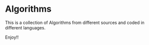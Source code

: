 # Algorithms

This is a collection of Algorithms from different sources and coded in different languages.

Enjoy!!